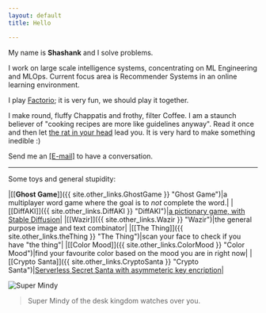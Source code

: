 ```yaml
---
layout: default
title: Hello

---
```


My name is **Shashank** and I solve problems.

<!-- <img src="images/about.jpg" alt="knhash" class="nav-image"/> -->

I work on large scale intelligence systems, concentrating on ML Engineering and MLOps. Current focus area is Recommender Systems in an online learning environment.

I play [Factorio](https://www.factorio.com); it is very fun, we should play it together. 

I make round, fluffy Chappatis and frothy, filter Coffee. I am a staunch believer of "cooking recipes are more like guidelines anyway". Read it once and then let [the rat in your head](https://en.wikipedia.org/wiki/Ratatouille_(film)) lead you. It is very hard to make something inedible :)

Send me an [\[E-mail\]](mailto:mail@knhash.in) to have a conversation.

***

Some toys and general stupidity:

|[\[**Ghost Game**\]]({{ site.other_links.GhostGame }} "Ghost Game")|a multiplayer word game where the goal is to _not_ complete the word.|
|[\[DiffAKI\]]({{ site.other_links.DiffAKI }} "DiffAKI")|[a pictionary game, with Stable Diffusion](https://knhash.in/blog/i-also-want-to-do-something-with-stable-diffusion "[diffAKI]")|
|[\[Wazir\]]({{ site.other_links.Wazir }} "Wazir")|the general purpose image and text combinator|
|[\[The Thing\]]({{ site.other_links.theThing }} "The Thing")|scan your face to check if you have "the thing"|
|[\[Color Mood\]]({{ site.other_links.ColorMood }} "Color Mood")|find your favourite color based on the mood you are in right now|
|[\[Crypto Santa\]]({{ site.other_links.CryptoSanta }} "Crypto Santa")|[Serverless Secret Santa with asymmeteric key encription](https://knhash.in/blog/crypto-santa)|


![Super Mindy]({{site.baseurl}}/media/SuperMindy.jpg)
> Super Mindy of the desk kingdom watches over you.

